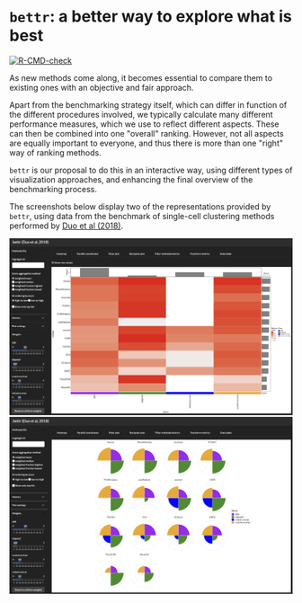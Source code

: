 # `bettr`: a better way to explore what is best

<!-- badges: start -->
[![R-CMD-check](https://github.com/federicomarini/bettr/workflows/R-CMD-check/badge.svg)](https://github.com/federicomarini/bettr/actions)
<!-- badges: end -->

As new methods come along, it becomes essential to compare them to existing ones with an objective and fair approach.

Apart from the benchmarking strategy itself, which can differ in function of the different procedures involved, we typically calculate many different performance measures, which we use to reflect different aspects. 
These can then be combined into one "overall" ranking. 
However, not all aspects are equally important to everyone, and thus there is more than one "right" way of ranking methods. 

`bettr` is our proposal to do this in an interactive way, using different types of visualization approaches, and enhancing the final overview of the benchmarking process.

The screenshots below display two of the representations provided by `bettr`, using data from the benchmark of single-cell clustering methods performed by [Duo et al (2018)](https://f1000research.com/articles/7-1141).

<img src="vignettes/screenshots/bettr-screenshot-heatmap.png" alt="Heatmap" width="800"/>
<img src="vignettes/screenshots/bettr-screenshot-polar.png" alt="Polar plot" width="800"/>
